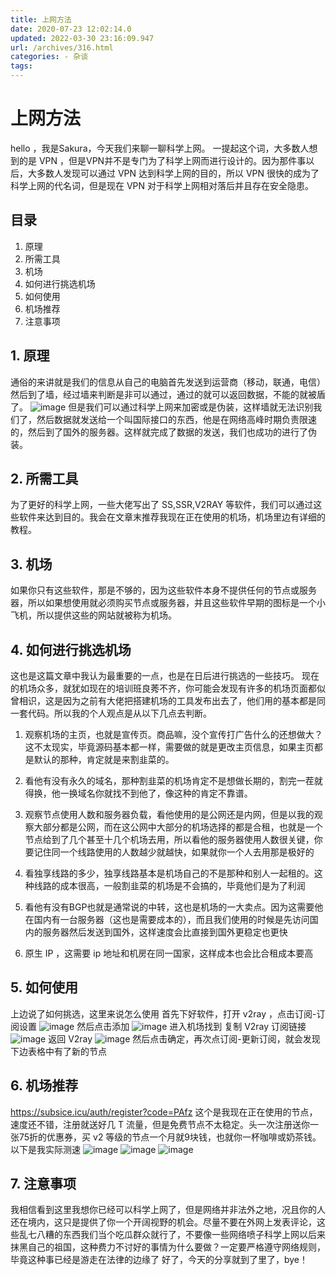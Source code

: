 ```yaml
---
title: 上网方法
date: 2020-07-23 12:02:14.0
updated: 2022-03-30 23:16:09.947
url: /archives/316.html
categories: - 杂谈
tags: 
---
```




# 上网方法

hello ，我是Sakura，今天我们来聊一聊科学上网。 一提起这个词，大多数人想到的是 VPN ，但是VPN并不是专门为了科学上网而进行设计的。因为那件事以后，大多数人发现可以通过 VPN 达到科学上网的目的，所以 VPN 很快的成为了科学上网的代名词，但是现在 VPN 对于科学上网相对落后并且存在安全隐患。

## 目录

1.  原理
2.  所需工具
3.  机场
4.  如何进行挑选机场
5.  如何使用
6.  机场推荐
7.  注意事项

## 1\. 原理

通俗的来讲就是我们的信息从自己的电脑首先发送到运营商（移动，联通，电信）然后到了墙，经过墙来判断是非可以通过，通过的就可以返回数据，不能的就被盾了。 ![image](https://images-aiyc-1301641396.cos.ap-guangzhou.myqcloud.com/20200723112354.png) 但是我们可以通过科学上网来加密或是伪装，这样墙就无法识别我们了，然后数据就发送给一个叫国际接口的东西，他是在网络高峰时期负责限速的，然后到了国外的服务器。这样就完成了数据的发送，我们也成功的进行了伪装。

## 2\. 所需工具

为了更好的科学上网，一些大佬写出了 SS,SSR,V2RAY 等软件，我们可以通过这些软件来达到目的。我会在文章末推荐我现在正在使用的机场，机场里边有详细的教程。

## 3\. 机场

如果你只有这些软件，那是不够的，因为这些软件本身不提供任何的节点或服务器，所以如果想使用就必须购买节点或服务器，并且这些软件早期的图标是一个小飞机，所以提供这些的网站就被称为机场。

## 4\. 如何进行挑选机场

这也是这篇文章中我认为最重要的一点，也是在日后进行挑选的一些技巧。 现在的机场众多，就犹如现在的培训班良莠不齐，你可能会发现有许多的机场页面都似曾相识，这是因为之前有大佬把搭建机场的工具发布出去了，他们用的基本都是同一套代码。所以我的个人观点是从以下几点去判断。

1.  观察机场的主页，也就是宣传页。商品嘛，没个宣传打广告什么的还想做大？这不太现实，毕竟源码基本都一样，需要做的就是更改主页信息，如果主页都是默认的那种，肯定就是来割韭菜的。
    
2.  看他有没有永久的域名，那种割韭菜的机场肯定不是想做长期的，割完一茬就得换，他一换域名你就找不到他了，像这种的肯定不靠谱。
    
3.  观察节点使用人数和服务器负载，看他使用的是公网还是内网，但是以我的观察大部分都是公网，而在这公网中大部分的机场选择的都是合租，也就是一个节点给到了几个甚至十几个机场去用，所以看他的服务器使用人数很关键，你要记住同一个线路使用的人数越少就越快，如果就你一个人去用那是极好的
    
4.  看独享线路的多少，独享线路基本是机场自己的不是那种和别人一起租的。这种线路的成本很高，一般割韭菜的机场是不会搞的，毕竟他们是为了利润
    
5.  看他有没有BGP也就是通常说的中转，这也是机场的一大卖点。因为这需要他在国内有一台服务器（这也是需要成本的），而且我们使用的时候是先访问国内的服务器然后发送到国外，这样速度会比直接到国外更稳定也更快
    
6.  原生 IP ，这需要 ip 地址和机房在同一国家，这样成本也会比合租成本要高
    

## 5\. 如何使用

上边说了如何挑选，这里来说怎么使用 首先下好软件，打开 v2ray ，点击订阅-订阅设置 ![image](https://images-aiyc-1301641396.cos.ap-guangzhou.myqcloud.com/20200723114812.png) 然后点击添加 ![image](https://images-aiyc-1301641396.cos.ap-guangzhou.myqcloud.com/20200723114816.png) 进入机场找到 复制 V2ray 订阅链接 ![image](https://images-aiyc-1301641396.cos.ap-guangzhou.myqcloud.com/20200723112403.png) 返回 V2ray ![image](https://images-aiyc-1301641396.cos.ap-guangzhou.myqcloud.com/20200723112408.png) 然后点击确定，再次点订阅-更新订阅，就会发现下边表格中有了新的节点

## 6\. 机场推荐

https://subsice.icu/auth/register?code=PAfz 这个是我现在正在使用的节点，速度还不错，注册就送好几 T 流量，但是免费节点不太稳定。头一次注册送你一张75折的优惠券，买 v2 等级的节点一个月就9块钱，也就你一杯咖啡或奶茶钱。 以下是我实际测速 ![image](https://images-aiyc-1301641396.cos.ap-guangzhou.myqcloud.com/20200723112520.png) ![image](https://images-aiyc-1301641396.cos.ap-guangzhou.myqcloud.com/20200723112537.png) ![image](https://images-aiyc-1301641396.cos.ap-guangzhou.myqcloud.com/20200723112615.png)

## 7\. 注意事项

我相信看到这里我想你已经可以科学上网了，但是网络并非法外之地，况且你的人还在境内，这只是提供了你一个开阔视野的机会。尽量不要在外网上发表评论，这些乱七八糟的东西我们当个吃瓜群众就行了，不要像一些网络喷子科学上网以后来抹黑自己的祖国，这种费力不讨好的事情为什么要做？一定要严格遵守网络规则，毕竟这种事已经是游走在法律的边缘了 好了，今天的分享就到了里了，bye！